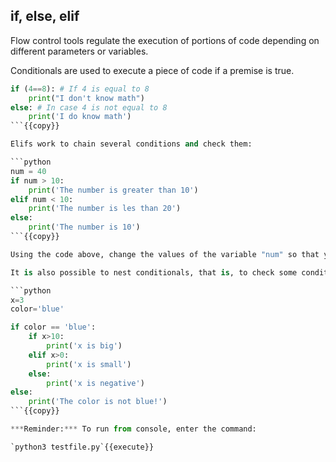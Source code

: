 ## if, else, elif  
Flow control tools regulate the execution of portions of code depending on different parameters or variables.

Conditionals are used to execute a piece of code if a premise is true.

```python
if (4==8): # If 4 is equal to 8
    print("I don't know math")
else: # In case 4 is not equal to 8
    print('I do know math')
```{{copy}}

Elifs work to chain several conditions and check them:

```python
num = 40
if num > 10:
    print('The number is greater than 10')
elif num < 10:
    print('The number is les than 20')
else: 
    print('The number is 10')
```{{copy}}

Using the code above, change the values of the variable "num" so that you get all three outputs.

It is also possible to nest conditionals, that is, to check some conditions within others:

```python
x=3
color='blue'

if color == 'blue':
    if x>10:
        print('x is big')
    elif x>0:
        print('x is small')
    else:
        print('x is negative')
else:
    print('The color is not blue!')
```{{copy}}

***Reminder:*** To run from console, enter the command:

`python3 testfile.py`{{execute}}

